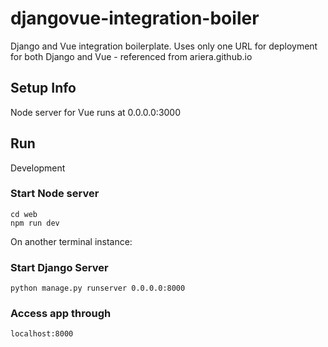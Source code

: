 # djangovue-integration-boiler
Django and Vue integration boilerplate. Uses only one URL for deployment for both Django and Vue - referenced from ariera.github.io


## Setup Info

Node server for Vue runs at 0.0.0.0:3000

## Run

Development

  ### Start Node server
    cd web
    npm run dev

  On another terminal instance:

  ### Start Django Server
    python manage.py runserver 0.0.0.0:8000

  ### Access app through
    localhost:8000
